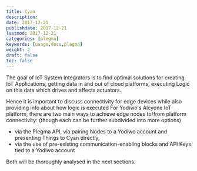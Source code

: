 ```yaml
---
title: Cyan
description: 
date: 2017-12-21
publishdate: 2017-12-21
lastmod: 2017-12-21
categories: [plegma]
keywords: [usage,docs,plegma]
weight: 2
draft: false
toc: false
---
```


The goal of IoT System Integrators is to find optimal solutions for creating IoT Applications, getting data in and out of cloud platforms, executing Logic on this data which drives and affects actuators.

Hence it is important to discuss connectivity for edge devices while also providing info about how logic is executed 
For Yodiwo's Alcyone IoT platform, there are two main ways to achieve edge nodes to/from platform connectivity: (though each can be further subdivided into more options)

* via the Plegma API, via pairing Nodes to a Yodiwo account and presenting Things to Cyan directly,
* via the use of pre-existing communication-enabling blocks and API Keys tied to a Yodiwo account 

Both will be thoroughly analysed in the next sections.

